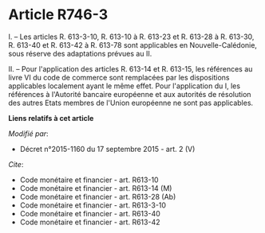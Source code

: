 # Article R746-3

I. – Les articles R. 613-3-10, R. 613-10 à R. 613-23 et R. 613-28 à R. 613-30, R. 613-40 et R. 613-42 à R. 613-78 sont
applicables en Nouvelle-Calédonie, sous réserve des adaptations prévues au II.

II. – Pour l'application des articles R. 613-14 et R. 613-15, les références au livre VI du code de commerce sont remplacées
par les dispositions applicables localement ayant le même effet. Pour l'application du I, les références à l'Autorité
bancaire européenne et aux autorités de résolution des autres Etats membres de l'Union européenne ne sont pas applicables.

**Liens relatifs à cet article**

_Modifié par_:

  - Décret n°2015-1160 du 17 septembre 2015 - art. 2 (V)

_Cite_:

  - Code monétaire et financier - art. R613-10
  - Code monétaire et financier - art. R613-14 (M)
  - Code monétaire et financier - art. R613-28 (Ab)
  - Code monétaire et financier - art. R613-3-10
  - Code monétaire et financier - art. R613-40
  - Code monétaire et financier - art. R613-42
